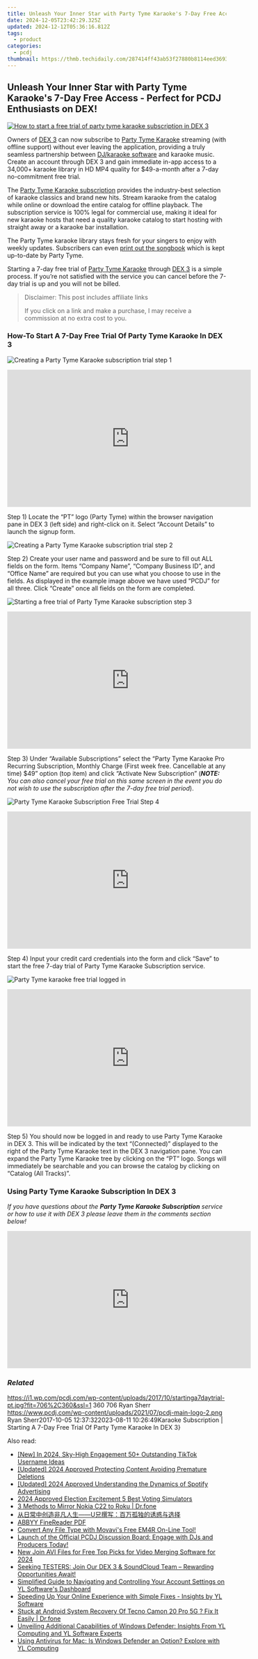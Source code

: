 ```yaml
---
title: Unleash Your Inner Star with Party Tyme Karaoke's 7-Day Free Access - Perfect for PCDJ Enthusiasts on DEX!
date: 2024-12-05T23:42:29.325Z
updated: 2024-12-12T05:36:16.812Z
tags:
  - product
categories:
  - pcdj
thumbnail: https://thmb.techidaily.com/287414ff43ab53f27880b8114eed3693184381a70cdfc416ba85990af80f04e8.jpg
---
```


## Unleash Your Inner Star with Party Tyme Karaoke's 7-Day Free Access - Perfect for PCDJ Enthusiasts on DEX!

[![How to start a free trial of party tyme karaoke subscription in DEX 3](https://i1.wp.com/pcdj.com/wp-content/uploads/2017/10/startinga7daytrial-pt.jpg?resize=706%2C321&ssl=1)](https://i1.wp.com/pcdj.com/wp-content/uploads/2017/10/startinga7daytrial-pt.jpg?fit=706%2C360&ssl=1 "How to start a free trial of party tyme karaoke subscription in DEX 3")

Owners of [DEX 3](https://tools.techidaily.com/pcdj/products/) can now subscribe to [Party Tyme Karaoke](https://tools.techidaily.com/pcdj/products/) streaming (with offline support) without ever leaving the application, providing a truly seamless partnership between [DJ/karaoke software](https://tools.techidaily.com/pcdj/products/) and karaoke music. Create an account through DEX 3 and gain immediate in-app access to a 34,000+ karaoke library in HD MP4 quality for $49-a-month after a 7-day no-commitment free trial.

The [Party Tyme Karaoke subscription](https://tools.techidaily.com/pcdj/products/) provides the industry-best selection of karaoke classics and brand new hits. Stream karaoke from the catalog while online or download the entire catalog for offline playback. The subscription service is 100% legal for commercial use, making it ideal for new karaoke hosts that need a quality karaoke catalog to start hosting with straight away or a karaoke bar installation.

The Party Tyme karaoke library stays fresh for your singers to enjoy with weekly updates. Subscribers can even [print out the songbook](https://tools.techidaily.com/pcdj/products/) which is kept up-to-date by Party Tyme.

Starting a 7-day free trial of [Party Tyme Karaoke](https://tools.techidaily.com/pcdj/products/) through [DEX 3](https://tools.techidaily.com/pcdj/products/) is a simple process. If you’re not satisfied with the service you can cancel before the 7-day trial is up and you will not be billed.

>  Disclaimer: This post includes affiliate links
>
>  If you click on a link and make a purchase, I may receive a commission at no extra cost to you.
>

### How-To Start A 7-Day Free Trial Of Party Tyme Karaoke In DEX 3

![Creating a Party Tyme Karaoke subscription trial step 1](https://i2.wp.com/pcdj.com/wp-content/uploads/2017/10/step1-1.jpg?fit=508%2C508&ssl=1 "Creating a Party Tyme Karaoke subscription trial step 1")

<!-- affiliate ads begin -->
<iframe width="560" height="315" src="https://www.youtube.com/embed/RBN1gYY5hUs?si=p89CMiMzeJzU0wGu" title="YouTube video player" frameborder="0" allow="accelerometer; autoplay; clipboard-write; encrypted-media; gyroscope; picture-in-picture; web-share" referrerpolicy="strict-origin-when-cross-origin" allowfullscreen></iframe>
<!-- affiliate ads end -->

Step 1) Locate the “PT” logo (Party Tyme) within the browser navigation pane in DEX 3 (left side) and right-click on it. Select “Account Details” to launch the signup form.

![Creating a Party Tyme Karaoke subscription trial step 2](https://i0.wp.com/pcdj.com/wp-content/uploads/2017/10/step2.jpg?fit=508%2C508&ssl=1 "Creating a Party Tyme Karaoke subscription trial step 2")

Step 2) Create your user name and password and be sure to fill out ALL fields on the form. Items “Company Name”, “Company Business ID”, and “Office Name” are required but you can use what you choose to use in the fields. As displayed in the example image above we have used “PCDJ” for all three. Click “Create” once all fields on the form are completed.

![Starting a free trial of Party Tyme Karaoke subscription step 3](https://i0.wp.com/pcdj.com/wp-content/uploads/2017/10/step3.jpg?fit=508%2C508&ssl=1 "Starting a free trial of Party Tyme Karaoke subscription step 3")

<!-- affiliate ads begin -->
<iframe width="560" height="315" src="https://www.youtube.com/embed/Nl0Z0eth1u4?si=0eecOBNfc--51AJO" title="YouTube video player" frameborder="0" allow="accelerometer; autoplay; clipboard-write; encrypted-media; gyroscope; picture-in-picture; web-share" referrerpolicy="strict-origin-when-cross-origin" allowfullscreen></iframe>
<!-- affiliate ads end -->

Step 3) Under “Available Subscriptions” select the “Party Tyme Karaoke Pro Recurring Subscription, Monthly Charge (First week free. Cancellable at any time) $49” option (top item) and click “Activate New Subscription” (_**NOTE:** You can also cancel your free trial on this same screen in the event you do not wish to use the subscription after the 7-day free trial period_).

![Party Tyme Karaoke Subscription Free Trial Step 4](https://i1.wp.com/pcdj.com/wp-content/uploads/2017/10/step4.jpg?fit=508%2C508&ssl=1 "Party Tyme Karaoke Subscription Free Trial Step 4")

<!-- affiliate ads begin -->
<iframe width="560" height="315" src="https://www.youtube.com/embed/YpnYKIrpgZQ?si=94zicAHp1CH-0oso" title="YouTube video player" frameborder="0" allow="accelerometer; autoplay; clipboard-write; encrypted-media; gyroscope; picture-in-picture; web-share" referrerpolicy="strict-origin-when-cross-origin" allowfullscreen></iframe>
<!-- affiliate ads end -->

Step 4) Input your credit card credentials into the form and click “Save” to start the free 7-day trial of Party Tyme Karaoke Subscription service.

![Party Tyme karaoke free trial logged in](https://i2.wp.com/pcdj.com/wp-content/uploads/2017/10/step5-loggedin.jpg?fit=508%2C508&ssl=1 "Party Tyme karaoke free trial logged in")

<!-- affiliate ads begin -->
<iframe width="560" height="315" src="https://www.youtube.com/embed/QPAKth3O_5c?si=3YDfzJAZMDp1gFRz" title="YouTube video player" frameborder="0" allow="accelerometer; autoplay; clipboard-write; encrypted-media; gyroscope; picture-in-picture; web-share" referrerpolicy="strict-origin-when-cross-origin" allowfullscreen></iframe>
<!-- affiliate ads end -->

Step 5) You should now be logged in and ready to use Party Tyme Karaoke in DEX 3\. This will be indicated by the text “(Connected)” displayed to the right of the Party Tyme Karaoke text in the DEX 3 navigation pane. You can expand the Party Tyme Karaoke tree by clicking on the “PT” logo. Songs will immediately be searchable and you can browse the catalog by clicking on “Catalog (All Tracks)”.

### Using Party Tyme Karaoke Subscription In DEX 3

_If you have questions about the **Party Tyme Karaoke Subscription** service or how to use it with DEX 3 please leave them in the comments section below!_

<!-- affiliate ads begin -->
<iframe width="560" height="315" src="https://www.youtube.com/embed/W5aJC8okA8s?si=L2rnYAp-gmGlLQSf" title="YouTube video player" frameborder="0" allow="accelerometer; autoplay; clipboard-write; encrypted-media; gyroscope; picture-in-picture; web-share" referrerpolicy="strict-origin-when-cross-origin" allowfullscreen></iframe>
<!-- affiliate ads end -->

### _Related_

https://i1.wp.com/pcdj.com/wp-content/uploads/2017/10/startinga7daytrial-pt.jpg?fit=706%2C360&ssl=1 360 706 Ryan Sherr https://www.pcdj.com/wp-content/uploads/2021/07/pcdj-main-logo-2.png Ryan Sherr2017-10-05 12:37:322023-08-11 10:26:49Karaoke Subscription | Starting A 7-Day Free Trial Of Party Tyme Karaoke In DEX 3}

<ins class="adsbygoogle"
     style="display:block"
     data-ad-format="autorelaxed"
     data-ad-client="ca-pub-7571918770474297"
     data-ad-slot="1223367746"></ins>

<ins class="adsbygoogle"
     style="display:block"
     data-ad-client="ca-pub-7571918770474297"
     data-ad-slot="8358498916"
     data-ad-format="auto"
     data-full-width-responsive="true"></ins>

<span class="atpl-alsoreadstyle">Also read:</span>
<div><ul>
<li><a href="https://tiktok-clips.techidaily.com/new-in-2024-sky-high-engagement-50plus-outstanding-tiktok-username-ideas/"><u>[New] In 2024, Sky-High Engagement 50+ Outstanding TikTok Username Ideas</u></a></li>
<li><a href="https://facebook-video-content.techidaily.com/updated-2024-approved-protecting-content-avoiding-premature-deletions/"><u>[Updated] 2024 Approved Protecting Content Avoiding Premature Deletions</u></a></li>
<li><a href="https://fox-glue.techidaily.com/updated-2024-approved-understanding-the-dynamics-of-spotify-advertising/"><u>[Updated] 2024 Approved Understanding the Dynamics of Spotify Advertising</u></a></li>
<li><a href="https://screen-mirroring-recording.techidaily.com/2024-approved-election-excitement-5-best-voting-simulators/"><u>2024 Approved Election Excitement 5 Best Voting Simulators</u></a></li>
<li><a href="https://screen-mirror.techidaily.com/3-methods-to-mirror-nokia-c22-to-roku-drfone-by-drfone-android/"><u>3 Methods to Mirror Nokia C22 to Roku | Dr.fone</u></a></li>
<li><a href="https://discover-bits.techidaily.com/u/"><u>从日常中创造非凡人生——U兄撰写：百万孤独的诱惑与选择</u></a></li>
<li><a href="https://tools.techidaily.com/abbyy/products/"><u>ABBYY FineReader PDF</u></a></li>
<li><a href="https://some-knowledge.techidaily.com/convert-any-file-type-with-movavis-free-em4r-on-line-tool/"><u>Convert Any File Type with Movavi's Free EM4R On-Line Tool!</u></a></li>
<li><a href="https://discover-bits.techidaily.com/launch-of-the-official-pcdj-discussion-board-engage-with-djs-and-producers-today/"><u>Launch of the Official PCDJ Discussion Board: Engage with DJs and Producers Today!</u></a></li>
<li><a href="https://ai-video-apps.techidaily.com/new-join-avi-files-for-free-top-picks-for-video-merging-software-for-2024/"><u>New Join AVI Files for Free Top Picks for Video Merging Software for 2024</u></a></li>
<li><a href="https://discover-bits.techidaily.com/seeking-testers-join-our-dex-3-and-soundcloud-team-rewarding-opportunities-await/"><u>Seeking TESTERS: Join Our DEX 3 & SoundCloud Team – Rewarding Opportunities Await!</u></a></li>
<li><a href="https://discover-bits.techidaily.com/simplified-guide-to-navigating-and-controlling-your-account-settings-on-yl-softwares-dashboard/"><u>Simplified Guide to Navigating and Controlling Your Account Settings on YL Software's Dashboard</u></a></li>
<li><a href="https://discover-bits.techidaily.com/speeding-up-your-online-experience-with-simple-fixes-insights-by-yl-software/"><u>Speeding Up Your Online Experience with Simple Fixes - Insights by YL Software</u></a></li>
<li><a href="https://howto.techidaily.com/stuck-at-android-system-recovery-of-tecno-camon-20-pro-5g-fix-it-easily-drfone-by-drfone-fix-android-problems-fix-android-problems/"><u>Stuck at Android System Recovery Of Tecno Camon 20 Pro 5G ? Fix It Easily | Dr.fone</u></a></li>
<li><a href="https://discover-bits.techidaily.com/unveiling-additional-capabilities-of-windows-defender-insights-from-yl-computing-and-yl-software-experts/"><u>Unveiling Additional Capabilities of Windows Defender: Insights From YL Computing and YL Software Experts</u></a></li>
<li><a href="https://discover-bits.techidaily.com/using-antivirus-for-mac-is-windows-defender-an-option-explore-with-yl-computing/"><u>Using Antivirus for Mac: Is Windows Defender an Option? Explore with YL Computing</u></a></li>
</ul></div>

